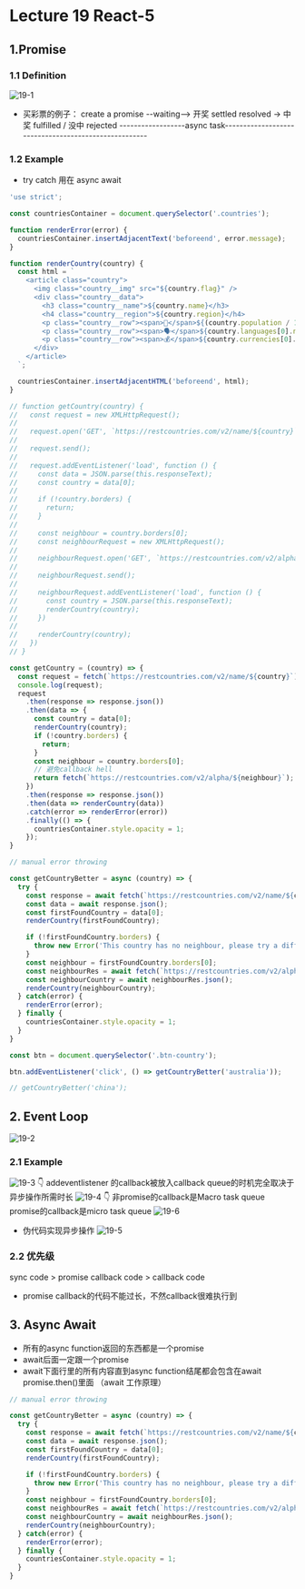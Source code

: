 # Lecture 19 React-5
## 1.Promise
### 1.1 Definition
 ![19-1](lecture19-1.jpg)
 - 买彩票的例子：
 create a promise --waiting--> 开奖 settled resolved -> 中奖 fulfilled / 没中 rejected
 ------------------async task-----------------------------------------------------
 ### 1.2 Example
 - try catch 用在 async await
```js
'use strict';

const countriesContainer = document.querySelector('.countries');

function renderError(error) {
  countriesContainer.insertAdjacentText('beforeend', error.message);
}

function renderCountry(country) {
  const html = `
    <article class="country">
      <img class="country__img" src="${country.flag}" />
      <div class="country__data">
        <h3 class="country__name">${country.name}</h3>
        <h4 class="country__region">${country.region}</h4>
        <p class="country__row"><span>👫</span>${(country.population / 1000000).toFixed(1) + ' M'}</p>
        <p class="country__row"><span>🗣️</span>${country.languages[0].name}</p>
        <p class="country__row"><span>💰</span>${country.currencies[0].name}</p>
      </div>
    </article>
  `;

  countriesContainer.insertAdjacentHTML('beforeend', html);
}

// function getCountry(country) {
//   const request = new XMLHttpRequest();
//
//   request.open('GET', `https://restcountries.com/v2/name/${country}`);
//
//   request.send();
//
//   request.addEventListener('load', function () {
//     const data = JSON.parse(this.responseText);
//     const country = data[0];
//
//     if (!country.borders) {
//       return;
//     }
//
//     const neighbour = country.borders[0];
//     const neighbourRequest = new XMLHttpRequest();
//
//     neighbourRequest.open('GET', `https://restcountries.com/v2/alpha/${neighbour}`);
//
//     neighbourRequest.send();
//
//     neighbourRequest.addEventListener('load', function () {
//       const country = JSON.parse(this.responseText);
//       renderCountry(country);
//     })
//
//     renderCountry(country);
//   })
// }

const getCountry = (country) => {
  const request = fetch(`https://restcountries.com/v2/name/${country}`);
  console.log(request);
  request
    .then(response => response.json())
    .then(data => {
      const country = data[0];
      renderCountry(country);
      if (!country.borders) {
        return;
      }
      const neighbour = country.borders[0];
      // 避免callback hell
      return fetch(`https://restcountries.com/v2/alpha/${neighbour}`);
    })
    .then(response => response.json())
    .then(data => renderCountry(data))
    .catch(error => renderError(error))
    .finally(() => {
      countriesContainer.style.opacity = 1;
    });
}

// manual error throwing

const getCountryBetter = async (country) => {
  try {
    const response = await fetch(`https://restcountries.com/v2/name/${country}`);
    const data = await response.json();
    const firstFoundCountry = data[0];
    renderCountry(firstFoundCountry);

    if (!firstFoundCountry.borders) {
      throw new Error('This country has no neighbour, please try a different one.');
    }
    const neighbour = firstFoundCountry.borders[0];
    const neighbourRes = await fetch(`https://restcountries.com/v2/alpha/${neighbour}`);
    const neighbourCountry = await neighbourRes.json();
    renderCountry(neighbourCountry);
  } catch(error) {
    renderError(error);
  } finally {
    countriesContainer.style.opacity = 1;
  }
}

const btn = document.querySelector('.btn-country');

btn.addEventListener('click', () => getCountryBetter('australia'));

// getCountryBetter('china');
```

## 2. Event Loop
 ![19-2](lecture19-2.jpg)
 ### 2.1 Example
  ![19-3](lecture19-3.jpg)
  👇
  addeventlistener 的callback被放入callback queue的时机完全取决于异步操作所需时长
  ![19-4](lecture19-4.jpg)
  👇
  非promise的callback是Macro task queue
  promise的callback是micro task queue
  ![19-6](lecture19-6.jpg)
  - 伪代码实现异步操作
  ![19-5](lecture19-5.jpg)
  ### 2.2 优先级
  sync code > promise callback code > callback code
  - promise callback的代码不能过长，不然callback很难执行到
## 3. Async Await
- 所有的async function返回的东西都是一个promise
- await后面一定跟一个promise
- await下面行里的所有内容直到async function结尾都会包含在await promise.then()里面 （await 工作原理）
```js
// manual error throwing

const getCountryBetter = async (country) => {
  try {
    const response = await fetch(`https://restcountries.com/v2/name/${country}`);
    const data = await response.json();
    const firstFoundCountry = data[0];
    renderCountry(firstFoundCountry);

    if (!firstFoundCountry.borders) {
      throw new Error('This country has no neighbour, please try a different one.');
    }
    const neighbour = firstFoundCountry.borders[0];
    const neighbourRes = await fetch(`https://restcountries.com/v2/alpha/${neighbour}`);
    const neighbourCountry = await neighbourRes.json();
    renderCountry(neighbourCountry);
  } catch(error) {
    renderError(error);
  } finally {
    countriesContainer.style.opacity = 1;
  }
}

```
